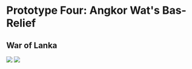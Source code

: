 # Prototype Four: Angkor Wat's Bas-Relief 

## War of Lanka
<img src="images/battleOfLanka.png">
<img src="images/monkeyarmy.png">
